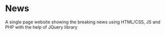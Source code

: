 # News
A single page website showing the breaking news using HTML/CSS, JS and PHP with the help of JQuery library
